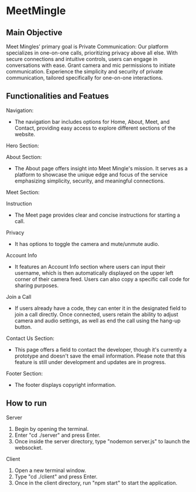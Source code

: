 # MeetMingle

## Main Objective

 Meet Mingles’ primary goal is Private Communication: Our platform specializes in one-on-one calls, prioritizing privacy above all else. With secure connections and intuitive controls, users can engage in conversations with ease. Grant camera and mic permissions to initiate communication. Experience the simplicity and security of private communication, tailored specifically for one-on-one interactions.

 ## Functionalities and Featues

 Navigation:
 - The navigation bar includes options for Home, About, Meet, and Contact, providing easy access to explore different sections of the website.

 Hero Section:

About Section:
- The About page offers insight into Meet Mingle's mission. It serves as a platform to showcase the unique edge and focus of the service emphasizing simplicity, security, and meaningful connections.

Meet Section:

Instruction
- The Meet page provides clear and concise instructions for starting a call.

Privacy
- It has options to toggle the camera and mute/unmute audio.
 
Account Info

- It features an Account Info section where users can input their username, which is then automatically displayed on the upper left corner of their camera feed. Users can also copy a specific call code for sharing purposes.

Join a Call
- If users already have a code, they can enter it in the designated field to join a call directly. Once connected, users retain the ability to adjust camera and audio settings, as well as end the call using the hang-up button.

Contact Us Section:
- This page offers a field to contact the developer, though it's currently a prototype and doesn't save the email information. Please note that this feature is still under development and updates are in progress.

Footer Section:
- The footer displays copyright information.

 ## How to run
Server
1. Begin by opening the terminal.
2. Enter "cd ./server" and press Enter.
3. Once inside the server directory, type "nodemon server.js" to launch the websocket.
   
Client
1. Open a new terminal window.
2. Type "cd ./client" and press Enter.
3. Once in the client directory, run "npm start" to start the application.
